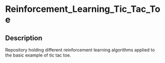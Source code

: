 # Reinforcement_Learning_Tic_Tac_Toe
## Description
Repository holding different reinforcement learning algorithms applied to the basic example of tic tac toe.
